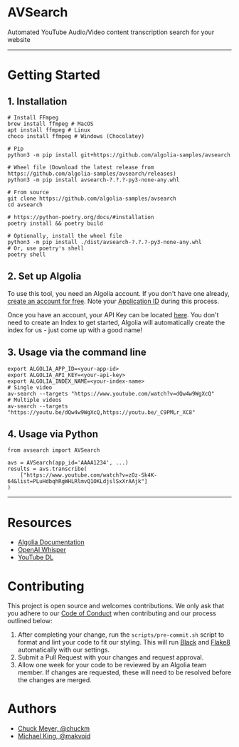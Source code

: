 # AVSearch

Automated YouTube Audio/Video content transcription search for your website

---

# Getting Started

## 1. Installation

```shell
# Install FFmpeg
brew install ffmpeg # MacOS
apt install ffmpeg # Linux
choco install ffmpeg # Windows (Chocolatey)

# Pip
python3 -m pip install git+https://github.com/algolia-samples/avsearch

# Wheel file (Download the latest release from https://github.com/algolia-samples/avsearch/releases)
python3 -m pip install avsearch-?.?.?-py3-none-any.whl

# From source
git clone https://github.com/algolia-samples/avsearch
cd avsearch

# https://python-poetry.org/docs/#installation
poetry install && poetry build

# Optionally, install the wheel file
python3 -m pip install ./dist/avsearch-?.?.?-py3-none-any.whl
# Or, use poetry's shell
poetry shell
```

## 2. Set up Algolia

To use this tool, you need an Algolia account. If you don't have one already, [create an account for free](https://www.algolia.com/users/sign-up). Note your [Application ID](https://www.algolia.com/doc/guides/sending-and-managing-data/manage-indices-and-apps/manage-your-apps/) during this process.

Once you have an account, your API Key can be located [here](https://www.algolia.com/account/api-keys/all). You don't need to create an Index to get started, Algolia will automatically create the index for us - just come up with a good name!

## 3. Usage via the command line

```shell
export ALGOLIA_APP_ID=<your-app-id>
export ALGOLIA_API_KEY=<your-api-key>
export ALGOLIA_INDEX_NAME=<your-index-name>
# Single video
av-search --targets "https://www.youtube.com/watch?v=dQw4w9WgXcQ"
# Multiple videos
av-search --targets "https://youtu.be/dQw4w9WgXcQ,https://youtu.be/_C9PMLr_XC8"
```

## 4. Usage via Python

```shell
from avsearch import AVSearch

avs = AVSearch(app_id='AAAA1234', ...)
results = avs.transcribe(
    ["https://www.youtube.com/watch?v=zOz-Sk4K-64&list=PLuHdbqhRgWHLRlmvQ1OKLdjslSxXrAAjk"]
)
```

---

# Resources

- [Algolia Documentation](https://www.algolia.com/doc/)
- [OpenAI Whisper](https://github.com/openai/whisper)
- [YouTube DL](https://github.com/ytdl-org/youtube-dl)

# Contributing

This project is open source and welcomes contributions. We only ask that you adhere to our [Code of Conduct](https://github.com/algolia-samples/.github/blob/master/CODE_OF_CONDUCT.md) when contributing and our process outlined below:

1. After completing your change, run the `scripts/pre-commit.sh` script to format and lint your code to fit our styling. This will run [Black](https://github.com/psf/black) and [Flake8](https://github.com/pycqa/flake8) automatically with our settings.
2. Submit a Pull Request with your changes and request approval.
3. Allow one week for your code to be reviewed by an Algolia team member. If changes are requested, these will need to be resolved before the changes are merged.

# Authors

- [Chuck Meyer, @chuckm](https://twitter.com/chuckm)
- [Michael King, @makvoid](https://twitter.com/makvoid)
